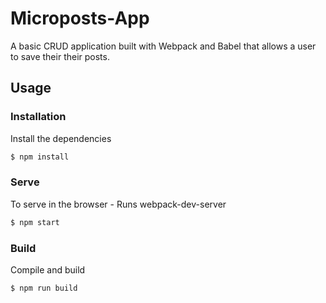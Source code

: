 # Microposts-App
A basic CRUD application built with Webpack and Babel that allows a user to save their their posts.

## Usage

### Installation

Install the dependencies

```sh
$ npm install
```

### Serve
To serve in the browser  - Runs webpack-dev-server

```sh
$ npm start
```

### Build
Compile and build

```sh
$ npm run build
```


